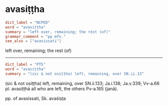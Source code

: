 # avasiṭṭha

``` toml
dict_label = "NCPED"
word = "avasiṭṭha"
summary = "left over, remaining; the rest (of)"
grammar_comment = "pp mfn."
see_also = ["avasissati"]
```

left over, remaining; the rest (of)

--------------------

``` toml
dict_label = "PTS"
word = "avasiṭṭha"
summary = "(sic & not osiṭṭha) left, remaining, over SN.ii.13"
```

(sic & not osiṭṭha) left, remaining, over SN.ii.133; Ja.i.138; Ja.v.339; Vv\-a.66 pl. avasiṭṭhā all who are left, the others Pv\-a.165 (janā).

pp. of avasissati, Sk. avaśiṣṭa

